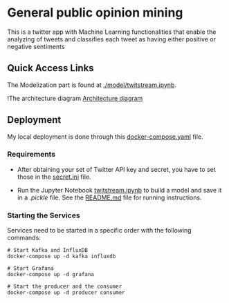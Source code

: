 # General public opinion mining
This is a twitter app with Machine Learning functionalities that enable the analyzing of tweets and classifies each tweet as having either positive or negative sentiments

## Quick Access Links

The Modelization part is found at [./model/twitstream.ipynb](./model/twitstream.ipynb).

!The architecture diagram [Architecture diagram](documents/twitter_opinion_mining.png)

## Deployment

My local deployment is done through this [docker-compose.yaml](docker-compose.yaml) file.


### Requirements

- After obtaining your set of Twitter API key and secret, you have to set those in the [secret.ini](./produce-tweets/secret.ini) file.

- Run the Jupyter Notebook [twitstream.ipynb](./model/twitstream.ipynb) to build a model and save it in a *.pickle* file. See the [README.md](./model/README.md) file for running instructions.

### Starting the Services

Services need to be started in a specific order with the following commands:
```
# Start Kafka and InfluxDB
docker-compose up -d kafka influxdb

# Start Grafana
docker-compose up -d grafana

# Start the producer and the consumer
docker-compose up -d producer consumer
```

```
